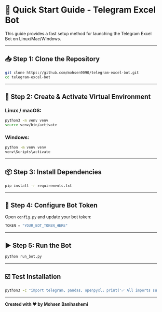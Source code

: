 
# 🚀 Quick Start Guide - Telegram Excel Bot

This guide provides a fast setup method for launching the Telegram Excel Bot on Linux/Mac/Windows.

---

## 📥 Step 1: Clone the Repository
```bash
git clone https://github.com/mohsen9090/telegram-excel-bot.git
cd telegram-excel-bot
```

---

## 🐍 Step 2: Create & Activate Virtual Environment

### Linux / macOS:
```bash
python3 -m venv venv
source venv/bin/activate
```

### Windows:
```cmd
python -m venv venv
venv\Scripts\activate
```

---

## 📦 Step 3: Install Dependencies
```bash
pip install -r requirements.txt
```

---

## 🔧 Step 4: Configure Bot Token

Open `config.py` and update your bot token:
```python
TOKEN = "YOUR_BOT_TOKEN_HERE"
```

---

## ▶️ Step 5: Run the Bot
```bash
python run_bot.py
```

---

## ☑️ Test Installation
```bash
python3 -c "import telegram, pandas, openpyxl; print('✅ All imports successful')"
```

---

**Created with ❤️ by Mohsen Banihashemi**
